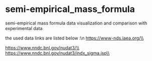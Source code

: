 # semi-empirical_mass_formula
semi-empirical mass formula data visualization and comparison with experimental data

the used data links are listed below :\n
  https://www-nds.iaea.org/\\
  
  https://www.nndc.bnl.gov/nudat3/\\
  https://www.nndc.bnl.gov/nudat3/indx_sigma.jsp\\
